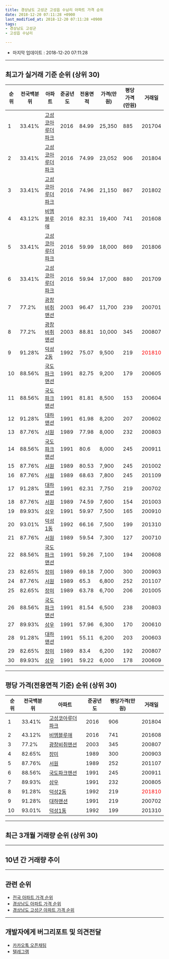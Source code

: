 ```yaml
---
title: 경상남도 고성군 고성읍 수남리 아파트 가격 순위
date: 2018-12-20 07:11:28 +0900
last_modified_at: 2018-12-20 07:11:28 +0900
tags:
- 경상남도 고성군
- 고성읍 수남리

---
```


* 마지막 업데이트 : 2018-12-20 07:11:28

---

## 최고가 실거래 기준 순위 (상위 30)


|순위|전국백분위|아파트|준공년도|전용면적|가격(만원)|평당가격(만원)|거래일|
|---|---|---|---|---|---|---|---|
|1|33.41%|[고성코아루더파크](https://search.naver.com/search.naver?query=%EA%B2%BD%EC%83%81%EB%82%A8%EB%8F%84+%EA%B3%A0%EC%84%B1%EA%B5%B0+%EA%B3%A0%EC%84%B1%EC%9D%8D+%EC%88%98%EB%82%A8%EB%A6%AC+%EA%B3%A0%EC%84%B1%EC%BD%94%EC%95%84%EB%A3%A8%EB%8D%94%ED%8C%8C%ED%81%AC)|2016|84.99|25,350|885|201704|
|2|33.41%|[고성코아루더파크](https://search.naver.com/search.naver?query=%EA%B2%BD%EC%83%81%EB%82%A8%EB%8F%84+%EA%B3%A0%EC%84%B1%EA%B5%B0+%EA%B3%A0%EC%84%B1%EC%9D%8D+%EC%88%98%EB%82%A8%EB%A6%AC+%EA%B3%A0%EC%84%B1%EC%BD%94%EC%95%84%EB%A3%A8%EB%8D%94%ED%8C%8C%ED%81%AC)|2016|74.99|23,052|906|201804|
|3|33.41%|[고성코아루더파크](https://search.naver.com/search.naver?query=%EA%B2%BD%EC%83%81%EB%82%A8%EB%8F%84+%EA%B3%A0%EC%84%B1%EA%B5%B0+%EA%B3%A0%EC%84%B1%EC%9D%8D+%EC%88%98%EB%82%A8%EB%A6%AC+%EA%B3%A0%EC%84%B1%EC%BD%94%EC%95%84%EB%A3%A8%EB%8D%94%ED%8C%8C%ED%81%AC)|2016|74.96|21,150|867|201802|
|4|43.12%|[비엠블루애](https://search.naver.com/search.naver?query=%EA%B2%BD%EC%83%81%EB%82%A8%EB%8F%84+%EA%B3%A0%EC%84%B1%EA%B5%B0+%EA%B3%A0%EC%84%B1%EC%9D%8D+%EC%88%98%EB%82%A8%EB%A6%AC+%EB%B9%84%EC%97%A0%EB%B8%94%EB%A3%A8%EC%95%A0)|2016|82.31|19,400|741|201608|
|5|33.41%|[고성코아루더파크](https://search.naver.com/search.naver?query=%EA%B2%BD%EC%83%81%EB%82%A8%EB%8F%84+%EA%B3%A0%EC%84%B1%EA%B5%B0+%EA%B3%A0%EC%84%B1%EC%9D%8D+%EC%88%98%EB%82%A8%EB%A6%AC+%EA%B3%A0%EC%84%B1%EC%BD%94%EC%95%84%EB%A3%A8%EB%8D%94%ED%8C%8C%ED%81%AC)|2016|59.99|18,000|869|201806|
|6|33.41%|[고성코아루더파크](https://search.naver.com/search.naver?query=%EA%B2%BD%EC%83%81%EB%82%A8%EB%8F%84+%EA%B3%A0%EC%84%B1%EA%B5%B0+%EA%B3%A0%EC%84%B1%EC%9D%8D+%EC%88%98%EB%82%A8%EB%A6%AC+%EA%B3%A0%EC%84%B1%EC%BD%94%EC%95%84%EB%A3%A8%EB%8D%94%ED%8C%8C%ED%81%AC)|2016|59.94|17,000|880|201709|
|7|77.2%|[광창비취맨션](https://search.naver.com/search.naver?query=%EA%B2%BD%EC%83%81%EB%82%A8%EB%8F%84+%EA%B3%A0%EC%84%B1%EA%B5%B0+%EA%B3%A0%EC%84%B1%EC%9D%8D+%EC%88%98%EB%82%A8%EB%A6%AC+%EA%B4%91%EC%B0%BD%EB%B9%84%EC%B7%A8%EB%A7%A8%EC%85%98)|2003|96.47|11,700|239|200701|
|8|77.2%|[광창비취맨션](https://search.naver.com/search.naver?query=%EA%B2%BD%EC%83%81%EB%82%A8%EB%8F%84+%EA%B3%A0%EC%84%B1%EA%B5%B0+%EA%B3%A0%EC%84%B1%EC%9D%8D+%EC%88%98%EB%82%A8%EB%A6%AC+%EA%B4%91%EC%B0%BD%EB%B9%84%EC%B7%A8%EB%A7%A8%EC%85%98)|2003|88.81|10,000|345|200807|
|9|91.28%|[덕성2동](https://search.naver.com/search.naver?query=%EA%B2%BD%EC%83%81%EB%82%A8%EB%8F%84+%EA%B3%A0%EC%84%B1%EA%B5%B0+%EA%B3%A0%EC%84%B1%EC%9D%8D+%EC%88%98%EB%82%A8%EB%A6%AC+%EB%8D%95%EC%84%B12%EB%8F%99)|1992|75.07|9,500|219|<span style="color:red">201810</span>|
|10|88.56%|[국도파크맨션](https://search.naver.com/search.naver?query=%EA%B2%BD%EC%83%81%EB%82%A8%EB%8F%84+%EA%B3%A0%EC%84%B1%EA%B5%B0+%EA%B3%A0%EC%84%B1%EC%9D%8D+%EC%88%98%EB%82%A8%EB%A6%AC+%EA%B5%AD%EB%8F%84%ED%8C%8C%ED%81%AC%EB%A7%A8%EC%85%98)|1991|82.75|9,200|179|200605|
|11|88.56%|[국도파크맨션](https://search.naver.com/search.naver?query=%EA%B2%BD%EC%83%81%EB%82%A8%EB%8F%84+%EA%B3%A0%EC%84%B1%EA%B5%B0+%EA%B3%A0%EC%84%B1%EC%9D%8D+%EC%88%98%EB%82%A8%EB%A6%AC+%EA%B5%AD%EB%8F%84%ED%8C%8C%ED%81%AC%EB%A7%A8%EC%85%98)|1991|81.81|8,500|153|200604|
|12|91.28%|[대하맨션](https://search.naver.com/search.naver?query=%EA%B2%BD%EC%83%81%EB%82%A8%EB%8F%84+%EA%B3%A0%EC%84%B1%EA%B5%B0+%EA%B3%A0%EC%84%B1%EC%9D%8D+%EC%88%98%EB%82%A8%EB%A6%AC+%EB%8C%80%ED%95%98%EB%A7%A8%EC%85%98)|1991|61.98|8,200|207|200602|
|13|87.76%|[서원](https://search.naver.com/search.naver?query=%EA%B2%BD%EC%83%81%EB%82%A8%EB%8F%84+%EA%B3%A0%EC%84%B1%EA%B5%B0+%EA%B3%A0%EC%84%B1%EC%9D%8D+%EC%88%98%EB%82%A8%EB%A6%AC+%EC%84%9C%EC%9B%90)|1989|77.98|8,000|232|200803|
|14|88.56%|[국도파크맨션](https://search.naver.com/search.naver?query=%EA%B2%BD%EC%83%81%EB%82%A8%EB%8F%84+%EA%B3%A0%EC%84%B1%EA%B5%B0+%EA%B3%A0%EC%84%B1%EC%9D%8D+%EC%88%98%EB%82%A8%EB%A6%AC+%EA%B5%AD%EB%8F%84%ED%8C%8C%ED%81%AC%EB%A7%A8%EC%85%98)|1991|80.6|8,000|245|200911|
|15|87.76%|[서원](https://search.naver.com/search.naver?query=%EA%B2%BD%EC%83%81%EB%82%A8%EB%8F%84+%EA%B3%A0%EC%84%B1%EA%B5%B0+%EA%B3%A0%EC%84%B1%EC%9D%8D+%EC%88%98%EB%82%A8%EB%A6%AC+%EC%84%9C%EC%9B%90)|1989|80.53|7,900|245|201002|
|16|87.76%|[서원](https://search.naver.com/search.naver?query=%EA%B2%BD%EC%83%81%EB%82%A8%EB%8F%84+%EA%B3%A0%EC%84%B1%EA%B5%B0+%EA%B3%A0%EC%84%B1%EC%9D%8D+%EC%88%98%EB%82%A8%EB%A6%AC+%EC%84%9C%EC%9B%90)|1989|68.63|7,800|245|201109|
|17|91.28%|[대하맨션](https://search.naver.com/search.naver?query=%EA%B2%BD%EC%83%81%EB%82%A8%EB%8F%84+%EA%B3%A0%EC%84%B1%EA%B5%B0+%EA%B3%A0%EC%84%B1%EC%9D%8D+%EC%88%98%EB%82%A8%EB%A6%AC+%EB%8C%80%ED%95%98%EB%A7%A8%EC%85%98)|1991|62.31|7,750|219|200702|
|18|87.76%|[서원](https://search.naver.com/search.naver?query=%EA%B2%BD%EC%83%81%EB%82%A8%EB%8F%84+%EA%B3%A0%EC%84%B1%EA%B5%B0+%EA%B3%A0%EC%84%B1%EC%9D%8D+%EC%88%98%EB%82%A8%EB%A6%AC+%EC%84%9C%EC%9B%90)|1989|74.59|7,600|154|201003|
|19|89.93%|[삼우](https://search.naver.com/search.naver?query=%EA%B2%BD%EC%83%81%EB%82%A8%EB%8F%84+%EA%B3%A0%EC%84%B1%EA%B5%B0+%EA%B3%A0%EC%84%B1%EC%9D%8D+%EC%88%98%EB%82%A8%EB%A6%AC+%EC%82%BC%EC%9A%B0)|1991|59.97|7,500|165|200910|
|20|93.01%|[덕성1동](https://search.naver.com/search.naver?query=%EA%B2%BD%EC%83%81%EB%82%A8%EB%8F%84+%EA%B3%A0%EC%84%B1%EA%B5%B0+%EA%B3%A0%EC%84%B1%EC%9D%8D+%EC%88%98%EB%82%A8%EB%A6%AC+%EB%8D%95%EC%84%B11%EB%8F%99)|1992|66.16|7,500|199|201310|
|21|87.76%|[서원](https://search.naver.com/search.naver?query=%EA%B2%BD%EC%83%81%EB%82%A8%EB%8F%84+%EA%B3%A0%EC%84%B1%EA%B5%B0+%EA%B3%A0%EC%84%B1%EC%9D%8D+%EC%88%98%EB%82%A8%EB%A6%AC+%EC%84%9C%EC%9B%90)|1989|59.54|7,300|127|200710|
|22|88.56%|[국도파크맨션](https://search.naver.com/search.naver?query=%EA%B2%BD%EC%83%81%EB%82%A8%EB%8F%84+%EA%B3%A0%EC%84%B1%EA%B5%B0+%EA%B3%A0%EC%84%B1%EC%9D%8D+%EC%88%98%EB%82%A8%EB%A6%AC+%EA%B5%AD%EB%8F%84%ED%8C%8C%ED%81%AC%EB%A7%A8%EC%85%98)|1991|59.26|7,100|194|200608|
|23|82.65%|[장미](https://search.naver.com/search.naver?query=%EA%B2%BD%EC%83%81%EB%82%A8%EB%8F%84+%EA%B3%A0%EC%84%B1%EA%B5%B0+%EA%B3%A0%EC%84%B1%EC%9D%8D+%EC%88%98%EB%82%A8%EB%A6%AC+%EC%9E%A5%EB%AF%B8)|1989|69.18|7,000|300|200903|
|24|87.76%|[서원](https://search.naver.com/search.naver?query=%EA%B2%BD%EC%83%81%EB%82%A8%EB%8F%84+%EA%B3%A0%EC%84%B1%EA%B5%B0+%EA%B3%A0%EC%84%B1%EC%9D%8D+%EC%88%98%EB%82%A8%EB%A6%AC+%EC%84%9C%EC%9B%90)|1989|65.3|6,800|252|201107|
|25|82.65%|[장미](https://search.naver.com/search.naver?query=%EA%B2%BD%EC%83%81%EB%82%A8%EB%8F%84+%EA%B3%A0%EC%84%B1%EA%B5%B0+%EA%B3%A0%EC%84%B1%EC%9D%8D+%EC%88%98%EB%82%A8%EB%A6%AC+%EC%9E%A5%EB%AF%B8)|1989|63.78|6,700|206|201005|
|26|88.56%|[국도파크맨션](https://search.naver.com/search.naver?query=%EA%B2%BD%EC%83%81%EB%82%A8%EB%8F%84+%EA%B3%A0%EC%84%B1%EA%B5%B0+%EA%B3%A0%EC%84%B1%EC%9D%8D+%EC%88%98%EB%82%A8%EB%A6%AC+%EA%B5%AD%EB%8F%84%ED%8C%8C%ED%81%AC%EB%A7%A8%EC%85%98)|1991|81.54|6,500|238|200803|
|27|89.93%|[삼우](https://search.naver.com/search.naver?query=%EA%B2%BD%EC%83%81%EB%82%A8%EB%8F%84+%EA%B3%A0%EC%84%B1%EA%B5%B0+%EA%B3%A0%EC%84%B1%EC%9D%8D+%EC%88%98%EB%82%A8%EB%A6%AC+%EC%82%BC%EC%9A%B0)|1991|57.96|6,300|170|200610|
|28|91.28%|[대하맨션](https://search.naver.com/search.naver?query=%EA%B2%BD%EC%83%81%EB%82%A8%EB%8F%84+%EA%B3%A0%EC%84%B1%EA%B5%B0+%EA%B3%A0%EC%84%B1%EC%9D%8D+%EC%88%98%EB%82%A8%EB%A6%AC+%EB%8C%80%ED%95%98%EB%A7%A8%EC%85%98)|1991|55.11|6,200|203|200603|
|29|82.65%|[장미](https://search.naver.com/search.naver?query=%EA%B2%BD%EC%83%81%EB%82%A8%EB%8F%84+%EA%B3%A0%EC%84%B1%EA%B5%B0+%EA%B3%A0%EC%84%B1%EC%9D%8D+%EC%88%98%EB%82%A8%EB%A6%AC+%EC%9E%A5%EB%AF%B8)|1989|83.4|6,200|192|200807|
|30|89.93%|[삼우](https://search.naver.com/search.naver?query=%EA%B2%BD%EC%83%81%EB%82%A8%EB%8F%84+%EA%B3%A0%EC%84%B1%EA%B5%B0+%EA%B3%A0%EC%84%B1%EC%9D%8D+%EC%88%98%EB%82%A8%EB%A6%AC+%EC%82%BC%EC%9A%B0)|1991|59.22|6,000|178|200609|


---

## 평당 가격(전용면적 기준) 순위 (상위 30)


|순위|전국백분위|아파트|준공년도|평당가격(만원)|거래일|
|---|---|---|---|---|---|
|1|33.41%|[고성코아루더파크](https://search.naver.com/search.naver?query=%EA%B2%BD%EC%83%81%EB%82%A8%EB%8F%84+%EA%B3%A0%EC%84%B1%EA%B5%B0+%EA%B3%A0%EC%84%B1%EC%9D%8D+%EC%88%98%EB%82%A8%EB%A6%AC+%EA%B3%A0%EC%84%B1%EC%BD%94%EC%95%84%EB%A3%A8%EB%8D%94%ED%8C%8C%ED%81%AC)|2016|906|201804|
|2|43.12%|[비엠블루애](https://search.naver.com/search.naver?query=%EA%B2%BD%EC%83%81%EB%82%A8%EB%8F%84+%EA%B3%A0%EC%84%B1%EA%B5%B0+%EA%B3%A0%EC%84%B1%EC%9D%8D+%EC%88%98%EB%82%A8%EB%A6%AC+%EB%B9%84%EC%97%A0%EB%B8%94%EB%A3%A8%EC%95%A0)|2016|741|201608|
|3|77.2%|[광창비취맨션](https://search.naver.com/search.naver?query=%EA%B2%BD%EC%83%81%EB%82%A8%EB%8F%84+%EA%B3%A0%EC%84%B1%EA%B5%B0+%EA%B3%A0%EC%84%B1%EC%9D%8D+%EC%88%98%EB%82%A8%EB%A6%AC+%EA%B4%91%EC%B0%BD%EB%B9%84%EC%B7%A8%EB%A7%A8%EC%85%98)|2003|345|200807|
|4|82.65%|[장미](https://search.naver.com/search.naver?query=%EA%B2%BD%EC%83%81%EB%82%A8%EB%8F%84+%EA%B3%A0%EC%84%B1%EA%B5%B0+%EA%B3%A0%EC%84%B1%EC%9D%8D+%EC%88%98%EB%82%A8%EB%A6%AC+%EC%9E%A5%EB%AF%B8)|1989|300|200903|
|5|87.76%|[서원](https://search.naver.com/search.naver?query=%EA%B2%BD%EC%83%81%EB%82%A8%EB%8F%84+%EA%B3%A0%EC%84%B1%EA%B5%B0+%EA%B3%A0%EC%84%B1%EC%9D%8D+%EC%88%98%EB%82%A8%EB%A6%AC+%EC%84%9C%EC%9B%90)|1989|252|201107|
|6|88.56%|[국도파크맨션](https://search.naver.com/search.naver?query=%EA%B2%BD%EC%83%81%EB%82%A8%EB%8F%84+%EA%B3%A0%EC%84%B1%EA%B5%B0+%EA%B3%A0%EC%84%B1%EC%9D%8D+%EC%88%98%EB%82%A8%EB%A6%AC+%EA%B5%AD%EB%8F%84%ED%8C%8C%ED%81%AC%EB%A7%A8%EC%85%98)|1991|245|200911|
|7|89.93%|[삼우](https://search.naver.com/search.naver?query=%EA%B2%BD%EC%83%81%EB%82%A8%EB%8F%84+%EA%B3%A0%EC%84%B1%EA%B5%B0+%EA%B3%A0%EC%84%B1%EC%9D%8D+%EC%88%98%EB%82%A8%EB%A6%AC+%EC%82%BC%EC%9A%B0)|1991|232|200805|
|8|91.28%|[덕성2동](https://search.naver.com/search.naver?query=%EA%B2%BD%EC%83%81%EB%82%A8%EB%8F%84+%EA%B3%A0%EC%84%B1%EA%B5%B0+%EA%B3%A0%EC%84%B1%EC%9D%8D+%EC%88%98%EB%82%A8%EB%A6%AC+%EB%8D%95%EC%84%B12%EB%8F%99)|1992|219|<span style="color:red">201810</span>|
|9|91.28%|[대하맨션](https://search.naver.com/search.naver?query=%EA%B2%BD%EC%83%81%EB%82%A8%EB%8F%84+%EA%B3%A0%EC%84%B1%EA%B5%B0+%EA%B3%A0%EC%84%B1%EC%9D%8D+%EC%88%98%EB%82%A8%EB%A6%AC+%EB%8C%80%ED%95%98%EB%A7%A8%EC%85%98)|1991|219|200702|
|10|93.01%|[덕성1동](https://search.naver.com/search.naver?query=%EA%B2%BD%EC%83%81%EB%82%A8%EB%8F%84+%EA%B3%A0%EC%84%B1%EA%B5%B0+%EA%B3%A0%EC%84%B1%EC%9D%8D+%EC%88%98%EB%82%A8%EB%A6%AC+%EB%8D%95%EC%84%B11%EB%8F%99)|1992|199|201310|


---

## 최근 3개월 거래량 순위 (상위 30)


<div style="width:100%;">
    <canvas id="deal_count_ranking" height="250"></canvas>
</div>


<script>
new Chart(document.getElementById("deal_count_ranking"), {
    type: 'horizontalBar',
    data: {
        labels: ['삼우', '서원', '덕성2동', '비엠블루애', '고성코아루더파크'],
        datasets: [{
            label: '실거래 수',
            data: [1, 1, 1, 1, 1],
            borderColor: "rgba(255, 0, 128, 1)",
            backgroundColor: "rgba(255, 0, 128, 0.5)",
            fill: false,
        }]
    },
    options: {
        responsive: true,
        title: {
            display: true,
            text: '최근 3개월 거래량 순위'
        },
        tooltips: {
            mode: 'index',
            intersect: false,
            callbacks: {
                title: function(tooltipItems, data) {
                    return "실거래 수:";
                },
                label: function(tooltipItem, data) {
                    return data.labels[tooltipItem.index] + ": " + tooltipItem.xLabel;
                }
            }
        },
        hover: {
            mode: 'nearest',
            intersect: true
        },
        scales: {
            xAxes: [{
                display: true,
                scaleLabel: {
                    display: true,
                    labelString: '실거래 수'
                },
                ticks: {
                    suggestedMin: 0,
                }
            }],
            yAxes: [{
                display: true,
                ticks: {
                    autoSkip: false,
                    callback: function(value, index, values) {
                        if (value.length > 15)
                            return value.substr(0, 13) + "...";
                        else
                            return value;
                    }
                },
                scaleLabel: {
                    display: false,
                }
            }]
        }
    }
});

</script>


---

## 10년 간 거래량 추이


<div style="width:100%;">
    <canvas id="deal_progress" height="250"></canvas>
</div>

<script>
new Chart(document.getElementById("deal_progress"), {
    type: 'line',
    data: {
        labels: ['200812','200901','200902','200903','200904','200905','200906','200907','200908','200909','200910','200911','200912','201001','201002','201003','201004','201005','201006','201007','201008','201009','201010','201011','201012','201101','201102','201103','201104','201105','201106','201107','201108','201109','201110','201111','201112','201201','201202','201203','201204','201205','201206','201207','201208','201209','201210','201211','201212','201301','201302','201303','201304','201305','201306','201307','201308','201309','201310','201311','201312','201401','201402','201403','201404','201405','201406','201407','201408','201409','201410','201411','201412','201501','201502','201503','201504','201505','201506','201507','201508','201509','201510','201511','201512','201601','201602','201603','201604','201605','201606','201607','201608','201609','201610','201611','201612','201701','201702','201703','201704','201705','201706','201707','201708','201709','201710','201711','201712','201801','201802','201803','201804','201805','201806','201807','201808','201809','201810','201811','201812'],
        datasets: [{
            label: '실거래 수',
            pointRadius: 1,
            data: [0, 1, 3, 3, 0, 2, 0, 4, 2, 4, 3, 1, 1, 1, 2, 2, 6, 2, 3, 1, 0, 0, 0, 1, 0, 1, 2, 3, 6, 1, 5, 4, 2, 4, 1, 0, 5, 1, 2, 2, 2, 2, 0, 1, 1, 2, 1, 1, 2, 1, 2, 2, 4, 1, 1, 1, 2, 2, 4, 3, 1, 3, 6, 3, 4, 2, 6, 1, 1, 1, 3, 1, 0, 2, 0, 3, 4, 0, 1, 2, 1, 2, 3, 1, 4, 0, 1, 3, 0, 0, 0, 1, 2, 0, 0, 1, 4, 3, 2, 1, 1, 3, 5, 0, 3, 3, 1, 1, 2, 3, 2, 1, 1, 1, 3, 1, 2, 2, 2, 2, 1],
            borderColor: "rgba(255, 201, 14, 1)",
            backgroundColor: "rgba(255, 201, 14, 0.5)",
            fill: true,
        }]
    },
    options: {
        responsive: true,
        title: {
            display: true,
            text: '10년간 거래량 추이'
        },
        tooltips: {
            mode: 'index',
            intersect: false,
        },
        hover: {
            mode: 'nearest',
            intersect: true
        },
        scales: {
            xAxes: [{
                display: true,
                scaleLabel: {
                    display: true,
                    labelString: '년/월'
                }
            }],
            yAxes: [{
                display: true,
                ticks: {
                    suggestedMin: 0,
                },
                scaleLabel: {
                    display: true,
                    labelString: '실거래 수'
                }
            }]
        }
    }
});

</script>


---

## 관련 순위

- [전국 아파트 가격 순위](https://inasie.github.io/apt-ranking/전국)
- [경상남도 아파트 가격 순위](https://inasie.github.io/apt-ranking/경상남도)
- [경상남도 고성군 아파트 가격 순위](https://inasie.github.io/apt-ranking/경상남도-고성군)


---

## 개발자에게 버그리포트 및 의견전달

- [카카오톡 오픈채팅](https://open.kakao.com/o/gLJUAP4)
- [텔레그램](https://t.me/inasie)


